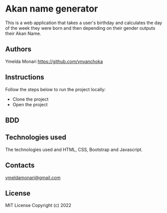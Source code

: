 # Akan name generator
This is a web application that takes a user's birthday and calculates the day of the week they were born and then depending on their gender outputs their Akan Name.

## Authors
Ymelda Monari 
https://github.com/ynyanchoka

## Instructions
Follow the steps below to run the project locally:
- Clone the project
- Open the project
## BDD

## Technologies used
The technologies used and HTML, CSS, Bootstrap and Javascript.
## Contacts
ymeldamonari@gmail.com
## License
MIT License Copyright (c) 2022 